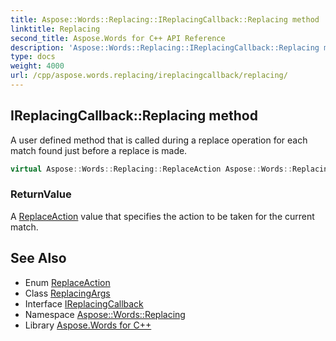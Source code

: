 ```yaml
---
title: Aspose::Words::Replacing::IReplacingCallback::Replacing method
linktitle: Replacing
second_title: Aspose.Words for C++ API Reference
description: 'Aspose::Words::Replacing::IReplacingCallback::Replacing method. A user defined method that is called during a replace operation for each match found just before a replace is made in C++.'
type: docs
weight: 4000
url: /cpp/aspose.words.replacing/ireplacingcallback/replacing/
---
```

## IReplacingCallback::Replacing method


A user defined method that is called during a replace operation for each match found just before a replace is made.

```cpp
virtual Aspose::Words::Replacing::ReplaceAction Aspose::Words::Replacing::IReplacingCallback::Replacing(System::SharedPtr<Aspose::Words::Replacing::ReplacingArgs> args)=0
```


### ReturnValue

A [ReplaceAction](../../replaceaction/) value that specifies the action to be taken for the current match.

## See Also

* Enum [ReplaceAction](../../replaceaction/)
* Class [ReplacingArgs](../../replacingargs/)
* Interface [IReplacingCallback](../)
* Namespace [Aspose::Words::Replacing](../../)
* Library [Aspose.Words for C++](../../../)
